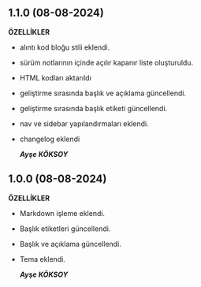 ## **1.1.0 (08-08-2024)**

**ÖZELLİKLER**

-   alıntı kod bloğu stili eklendi.
-   sürüm notlarının içinde açılır kapanır liste oluşturuldu.
-   HTML kodları aktarıldı
-   geliştirme sırasında başlık ve açıklama güncellendi.
-   geliştirme sırasında başlık etiketi güncellendi.
-   nav ve sidebar yapılandırmaları eklendi.
-   changelog eklendi  
   
    **_Ayşe KÖKSOY_**

## **1.0.0 (08-08-2024)**

**ÖZELLİKLER**

-   Markdown işleme eklendi.
-   Başlık etiketleri güncellendi.
-   Başlık ve açıklama güncellendi.
-   Tema eklendi.

    **_Ayşe KÖKSOY_**
